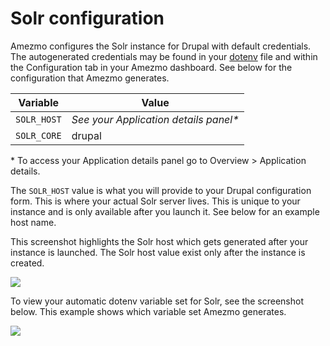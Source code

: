 # Solr configuration

Amezmo configures the Solr instance for Drupal with default credentials. The autogenerated 
credentials may be found in your [dotenv](docs/configuration/dotenv) file and within the 
Configuration tab in your Amezmo dashboard. See below for the configuration that Amezmo 
generates.

| Variable    | Value                                    |
--------------|------------------------------------------
| `SOLR_HOST` | _See your Application details panel*_
| `SOLR_CORE` | drupal                                  |

\* To access your Application details panel go to Overview > Application details.


The `SOLR_HOST` value is what you will provide to your Drupal configuration form. 
This is where your actual Solr server lives. This is unique to your instance and is only 
available after you launch it. See below for an example host name.

This screenshot highlights the Solr host which gets generated after your instance is launched.
The Solr host value exist only after the instance is created.

<img class="img-enlargable img-fluid" src="https://s3.us-east-2.amazonaws.com/static.amezmo.net/app-details-solr-host.png" />

To view your automatic dotenv variable set for Solr, see the screenshot below. This example shows 
which variable set Amezmo generates. 

<img class="img-enlargable img-fluid" src="https://s3.us-east-2.amazonaws.com/static.amezmo.net/solr-dotenv-vars.png" />

